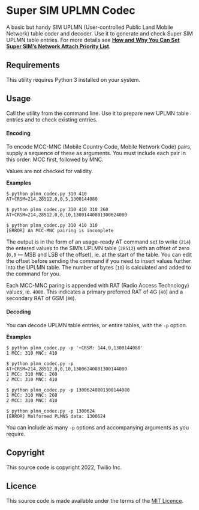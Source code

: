 # Super SIM UPLMN Codec

A basic but handy SIM UPLMN (User-controlled Public Land Mobile Network) table coder and decoder. Use it to generate and check Super SIM UPLMN table entries. For more details see [**How and Why You Can Set Super SIM’s Network Attach Priority List**](https://www.twilio.com/docs/iot/supersim/how-and-why-to-set-super-sims-uplmn-table).

## Requirements

This utility requires Python 3 installed on your system.

## Usage

Call the utility from the command line. Use it to prepare new UPLMN table entries and to check existing entries.

#### Encoding

To encode MCC-MNC (Mobile Country Code, Mobile Network Code) pairs, supply a sequence of these as arguments. You must include each pair in this order: MCC first, followed by MNC.

Values are not checked for validity.

**Examples**

```
$ python plmn_codec.py 310 410
AT+CRSM=214,28512,0,0,5,1300144080
```

```
$ python plmn_codec.py 310 410 310 260
AT+CRSM=214,28512,0,0,10,13001440801300624080
```

```
$ python plmn_codec.py 310 410 310
[ERROR] An MCC-MNC pairing is incomplete
```

The output is in the form of an usage-ready AT command set to write (`214`) the entered values to the SIM’s UPLMN table (`28512`) with an offset of zero (`0,0` — MSB and LSB of the offset), ie. at the start of the table. You can edit the offset before sending the command if you need to insert values further into the UPLMN table. The number of bytes (`10`) is calculated and added to the command for you.

Each MCC-MNC paring is appended with RAT (Radio Access Technology) values, ie. `4080`. This indicates a primary preferred RAT of 4G (`40`) and a secondary RAT of GSM (`80`).

#### Decoding

You can decode UPLMN table entries, or entire tables, with the `-p` option.

**Examples**

```
$ python plmn_codec.py -p '+CRSM: 144,0,1300144080'
1 MCC: 310 MNC: 410
```

```
$ python plmn_codec.py -p AT+CRSM=214,28512,0,0,10,13006240801300144080
1 MCC: 310 MNC: 260
2 MCC: 310 MNC: 410
```

```
$ python plmn_codec.py -p 13006240801300144080
1 MCC: 310 MNC: 260
2 MCC: 310 MNC: 410
```

```
$ python plmn_codec.py -p 1300624
[ERROR] Malformed PLMNS data: 1300624
```

You can include as many `-p` options and accompanying arguments as you require.

## Copyright

This source code is copyright 2022, Twilio Inc.

## Licence

This source code is made available under the terms of the [MIT Licence](LICENSE.md).